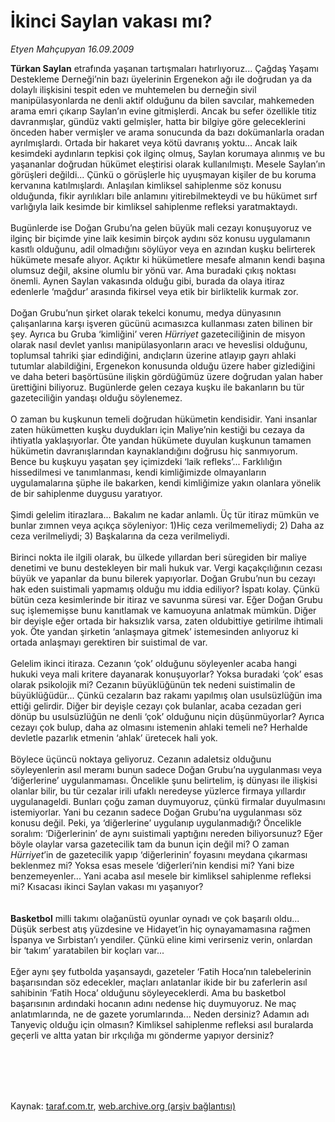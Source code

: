 # İkinci Saylan vakası mı?

*Etyen Mahçupyan 16.09.2009*

<div class="taraf_structure_2col_1zq">
<div class="margen_n">



 <p><b>Türkan Saylan</b> etrafında yaşanan tartışmaları hatırlıyoruz... Çağdaş Yaşamı Destekleme Derneği’nin bazı üyelerinin Ergenekon ağı ile doğrudan ya da dolaylı ilişkisini tespit eden ve muhtemelen bu derneğin sivil manipülasyonlarda ne denli aktif olduğunu da bilen savcılar, mahkemeden arama emri çıkarıp Saylan’ın evine gitmişlerdi. Ancak bu sefer özellikle titiz davranmışlar, gündüz vakti gelmişler, hatta bir bilgiye göre geleceklerini önceden haber vermişler ve arama sonucunda da bazı dokümanlarla oradan ayrılmışlardı. Ortada bir hakaret veya kötü davranış yoktu... Ancak laik kesimdeki aydınların tepkisi çok ilginç olmuş, Saylan korumaya alınmış ve bu yaşananlar doğrudan hükümet eleştirisi olarak kullanılmıştı. Mesele Saylan’ın görüşleri değildi... Çünkü o görüşlerle hiç uyuşmayan kişiler de bu koruma kervanına katılmışlardı. Anlaşılan kimliksel sahiplenme söz konusu olduğunda, fikir ayrılıkları bile anlamını yitirebilmekteydi ve bu hükümet sırf varlığıyla laik kesimde bir kimliksel sahiplenme refleksi yaratmaktaydı. <br/><br/>Bugünlerde ise Doğan Grubu’na gelen büyük mali cezayı konuşuyoruz ve ilginç bir biçimde yine laik kesimin birçok aydını söz konusu uygulamanın kasıtlı olduğunu, adil olmadığını söylüyor veya en azından kuşku belirterek hükümete mesafe alıyor. Açıktır ki hükümetlere mesafe almanın kendi başına olumsuz değil, aksine olumlu bir yönü var. Ama buradaki çıkış noktası önemli. Aynen Saylan vakasında olduğu gibi, burada da olaya itiraz edenlerle ‘mağdur’ arasında fikirsel veya etik bir birliktelik kurmak zor. <br/><br/>Doğan Grubu’nun şirket olarak tekelci konumu, medya dünyasının çalışanlarına karşı işveren gücünü acımasızca kullanması zaten bilinen bir şey. Ayrıca bu Gruba ‘kimliğini’ veren <i>Hürriyet</i> gazeteciliğinin de misyon olarak nasıl devlet yanlısı manipülasyonların aracı ve heveslisi olduğunu, toplumsal tahriki şiar edindiğini, andıçların üzerine atlayıp gayrı ahlaki tutumlar alabildiğini, Ergenekon konusunda olduğu üzere haber gizlediğini ve daha beteri başörtüsüne ilişkin gördüğümüz üzere doğrudan yalan haber ürettiğini biliyoruz. Bugünlerde gelen cezaya kuşku ile bakanların bu tür gazeteciliğin yandaşı olduğu söylenemez. <br/><br/>O zaman bu kuşkunun temeli doğrudan hükümetin kendisidir. Yani insanlar zaten hükümetten kuşku duydukları için Maliye’nin kestiği bu cezaya da ihtiyatla yaklaşıyorlar. Öte yandan hükümete duyulan kuşkunun tamamen hükümetin davranışlarından kaynaklandığını doğrusu hiç sanmıyorum. Bence bu kuşkuyu yaşatan şey içimizdeki ‘laik refleks’... Farklılığın hissedilmesi ve tanımlanması, kendi kimliğimizde olmayanların uygulamalarına şüphe ile bakarken, kendi kimliğimize yakın olanlara yönelik de bir sahiplenme duygusu yaratıyor. <br/><br/>Şimdi gelelim itirazlara... Bakalım ne kadar anlamlı. Üç tür itiraz mümkün ve bunlar zımnen veya açıkça söyleniyor: 1)Hiç ceza verilmemeliydi; 2) Daha az ceza verilmeliydi; 3) Başkalarına da ceza verilmeliydi. <br/><br/>Birinci nokta ile ilgili olarak, bu ülkede yıllardan beri süregiden bir maliye denetimi ve bunu destekleyen bir mali hukuk var. Vergi kaçakçılığının cezası büyük ve yapanlar da bunu bilerek yapıyorlar. Doğan Grubu’nun bu cezayı hak eden suistimali yapmamış olduğu mu iddia ediliyor? İspatı kolay. Çünkü bütün ceza kesimlerinde bir itiraz ve savunma süresi var. Eğer Doğan Grubu suç işlememişse bunu kanıtlamak ve kamuoyuna anlatmak mümkün. Diğer bir deyişle eğer ortada bir haksızlık varsa, zaten oldubittiye getirilme ihtimali yok. Öte yandan şirketin ‘anlaşmaya gitmek’ istemesinden anlıyoruz ki ortada anlaşmayı gerektiren bir suistimal de var. <br/><br/>Gelelim ikinci itiraza. Cezanın ‘çok’ olduğunu söyleyenler acaba hangi hukuki veya mali kritere dayanarak konuşuyorlar? Yoksa buradaki ‘çok’ esas olarak psikolojik mi? Cezanın büyüklüğünün tek nedeni suistimalin de büyüklüğüdür... Çünkü cezaların baz rakamı yapılmış olan usulsüzlüğün ima ettiği gelirdir. Diğer bir deyişle cezayı çok bulanlar, acaba cezadan geri dönüp bu usulsüzlüğün ne denli ‘çok’ olduğunu niçin düşünmüyorlar? Ayrıca cezayı çok bulup, daha az olmasını istemenin ahlaki temeli ne? Herhalde devletle pazarlık etmenin ‘ahlak’ üretecek hali yok. <br/><br/>Böylece üçüncü noktaya geliyoruz. Cezanın adaletsiz olduğunu söyleyenlerin asıl meramı bunun sadece Doğan Grubu’na uygulanması veya ‘diğerlerine’ uygulanmaması. Öncelikle şunu belirtelim, iş dünyası ile ilişkisi olanlar bilir, bu tür cezalar irili ufaklı neredeyse yüzlerce firmaya yıllardır uygulanageldi. Bunları çoğu zaman duymuyoruz, çünkü firmalar duyulmasını istemiyorlar. Yani bu cezanın sadece Doğan Grubu’na uygulanması söz konusu değil. Peki, ya ‘diğerlerine’ uygulanıp uygulanmadığı? Öncelikle soralım: ‘Diğerlerinin’ de aynı suistimali yaptığını nereden biliyorsunuz? Eğer böyle olaylar varsa gazetecilik tam da bunun için değil mi? O zaman <i>Hürriyet</i>’in de gazetecilik yapıp ‘diğerlerinin’ foyasını meydana çıkarması beklenmez mi? Yoksa esas mesele ‘diğerleri’nin kendisi mi? Yani bize benzemeyenler... Yani acaba asıl mesele bir kimliksel sahiplenme refleksi mi? Kısacası ikinci Saylan vakası mı yaşanıyor?<b> <br/><br/><br/>Basketbol</b> milli takımı olağanüstü oyunlar oynadı ve çok başarılı oldu... Düşük serbest atış yüzdesine ve Hidayet’in hiç oynayamamasına rağmen İspanya ve Sırbistan’ı yendiler. Çünkü eline kimi verirseniz verin, onlardan bir ‘takım’ yaratabilen bir koçları var... <br/><br/>Eğer aynı şey futbolda yaşansaydı, gazeteler ‘Fatih Hoca’nın talebelerinin başarısından söz edecekler, maçları anlatanlar ikide bir bu zaferlerin asıl sahibinin ‘Fatih Hoca’ olduğunu söyleyeceklerdi. Ama bu basketbol başarısının ardındaki hocanın adını nedense hiç duymuyoruz. Ne maç anlatımlarında, ne de gazete yorumlarında... Neden dersiniz? Adamın adı Tanyeviç olduğu için olmasın? Kimliksel sahiplenme refleksi asıl buralarda geçerli ve altta yatan bir ırkçılığa mı gönderme yapıyor dersiniz?</p>
<br/>
<br/>
<br/>



<br/>


<div id="taraf_not">
</div>

</div>


</div>

Kaynak: [taraf.com.tr](http://www.taraf.com.tr:80/makale/7446.htm), [web.archive.org (arşiv bağlantısı)](http://web.archive.org/web/20091217115618/http://www.taraf.com.tr:80/makale/7446.htm)
